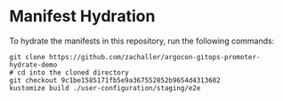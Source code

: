 # Manifest Hydration

To hydrate the manifests in this repository, run the following commands:

```shell
git clone https://github.com/zachaller/argocon-gitops-promoter-hydrate-demo
# cd into the cloned directory
git checkout 9c1be1585171fb5e9a367552852b9654d4313602
kustomize build ./user-configuration/staging/e2e
```
